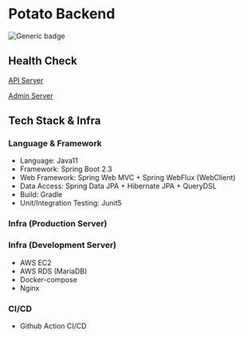 # Potato Backend

![Generic badge](https://img.shields.io/badge/version-0.0.8-brightgreen.svg)

## Health Check

[API Server](https://api.pmarket.space/ping)

[Admin Server](https://test.pmarket.space/ping)

## Tech Stack & Infra

### Language & Framework
- Language: Java11
- Framework: Spring Boot 2.3
- Web Framework: Spring Web MVC + Spring WebFlux (WebClient)
- Data Access: Spring Data JPA + Hibernate JPA + QueryDSL
- Build: Gradle
- Unit/Integration Testing: Junit5

### Infra (Production Server)

### Infra (Development Server)
- AWS EC2
- AWS RDS (MariaDB)
- Docker-compose
- Nginx

### CI/CD
- Github Action CI/CD
